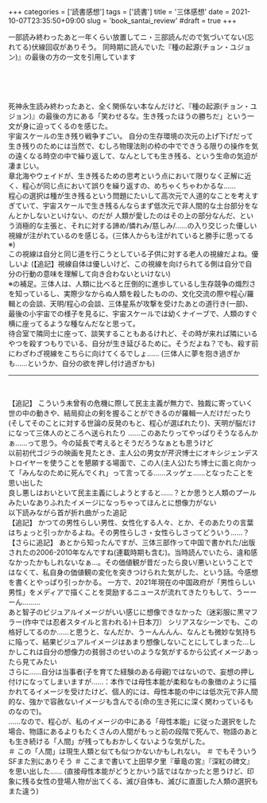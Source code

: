 +++
categories = ['読書感想']
tags = ['読書']
title = '三体感想'
date = 2021-10-07T23:35:50+09:00
slug = 'book_santai_review'
#draft = true
+++

一部読み終わったあと一年くらい放置してニ・三部読んだので気づいてない(忘れてる)伏線回収がありそう。
同時期に読んでいた『種の起源(チョン・ユジョン)』の最後の方の一文を引用しています
<!--more-->
<br>
<br>
<br> 

死神永生読み終わったあと、全く関係ない本なんだけど、『種の起源(チョン・ユジョン)』の最後の方にある「笑わせるな。生き残ったほうの勝ちだ」という一文が身に迫ってくるのを感じた。
<br> 
宇宙スケールの生き残り戦争すごい。
自分の生存環境の次元の上げ下げだって生き残りのためには当然で、むしろ物理法則の枠の中でできうる限りの操作を気の遠くなる時空の中で繰り返して、なんとしても生き残る、という生命の気迫が凄まじい。
<br>
章北海やウェイドが、生き残るための思考という点において限りなく正解に近く、程心が同じ点において誤りを繰り返すの、めちゃくちゃわかるな……
<br>
程心の選択は種が生き残るという問題にたいして高次元で人道的なことを考えすぎていて、宇宙スケールで生き残るんならまず低次元で非人間的な土台部分をなんとかしないといけない、のだが
人類が愛したのはその上の部分なんだ、という消極的な主張と、それに対する諦め/憐れみ/慈しみ/……の入り交じった優しい視線が注がれているのを感じる。(三体人からも注がれていると勝手に思ってる※)
<br>
この視線は自分と同じ道を行こうとしている子供に対する老人の視線だよね。優しいよ
(【追記】視線自体は優しいけど、この視線を向けられてる側は自分で自分の行動の意味を理解して向き合わないといけない)
<br>
※の補足。三体人は、人類に比べると圧倒的に進歩しているし生存競争の熾烈さを知っているし、実際少なからぬ人類を殺したものの、文化交流の際や程心/羅輯との会談、天明/程心の会談、三体星系が攻撃を受けたあとの道行き(一部)、最後の小宇宙での様子を見るに、宇宙スケールでは幼くナイーブで、人類のすぐ横に座ってるような種なんだなと思って。
<br>
待合室で隣同士に座って、談笑することもあるけれど、その時が来れば隣にいるやつを殺すつもりでいる、自分が生き延びるために。そうだよね？でも、殺す前にわざわざ視線をこちらに向けてくるでしょ……
(三体人に夢を抱き過ぎかも……というか、自分の欲を押し付け過ぎかも)
<br>

***

<br>

【追記】
こういう未曾有の危機に際して民主主義が無力で、独裁に寄っていく世の中の動きや、結局抑止の剣を握ることができるのが羅輯一人だけだったり(そしてそのことに対する世論の反発のもと、程心が選ばれたり)、天明が脳だけになって三体人のところへ送られたり
……このあたりってやっぱりそうなるんかぁ……って思う。今の延長で考えるとそうだろうなぁとも思うけど
<br>
以前初代ゴジラの映画を見たとき、主人公の男女が芹沢博士にオキシジェンデストロイヤーを使うことを懇願する場面で、この人(主人公)たち博士に面と向かって「みんなのために死んでくれ」って言ってる……スッゲェ……となったことを思い出した
<br>
良し悪しはおいといて民主主義にしようとすると……？とか思うと人類のプールみたいなありふれたイメージになっちゃってほんとに想像力がない
<br>
以下読みながら首が折れ曲がった追記
<br>
【追記】
かつての男性らしい男性、女性化する人々、とか、そのあたりの言葉はちょっと引っかかるよね。その男性らしさ・女性らしさってどういう……？
<br>
【さらに追記】
あとから知ったんですが、三体三部作って中国で書かれた/出版されたの2006-2010年なんですね(連載時期も含む)。当時読んでいたら、違和感なかったかもしれないなぁ…。その価値観が昔だったら良い/悪いということではなくて、私自身の価値観の変化を突きつけられた気がした、という話。今感想を書くとやっぱり引っかかる。
一方で、2021年現在の中国政府が「男性らしい男性」をメディアで描くことを奨励するニュースが流れてきたりもして、うーーーん………
<br>
あと智子のビジュアルイメージがいい感じに想像できなかった（迷彩服に黒マフラー(作中では忍者スタイルと言われる)＋日本刀）
シリアスなシーンでも、この格好してるのか……と思うと、なんだか、うーんんんん、なんとも微妙な気持ちに陥って、結果ビジュアルイメージはあまり想像しないことにしてしまった…しかしこれは自分の想像力の貧弱さのせいのような気がするから公式イメージあったら見てみたい
<br>
さらに……自分は当事者(子を育てた経験のある母親)ではないので、妄想の押し付けになってしまいますが……：本作では母性本能が柔和なもの象徴のように描かれてるイメージを受けたけど、個人的には、母性本能の中には低次元で非人間的な、強かで容赦ないイメージも含んでる(命の生き死にに深く関わっているものなので)。
<br>
……なので、程心が、私のイメージの中にある「母性本能」に従った選択をした場合、物語にあるよりもたくさんの人間がもっと前の段階で死んで、物語のあとも生き続ける「人間」が残ってもおかしくないような気がした。
<br>
＃ この「人間」は現生人類と似ても似つかないかもしれない。
＃ でもそういうSFまた別にありそう
＃ ここまで書いて上田早夕里『華竜の宮』『深紅の碑文』を思い出した…… (直接母性本能がどうとかいう話ではなかったと思うけど、印象に残る女性の登場人物が出てくる、滅び自体も、滅びに直面した人類の選択もまた違う)
 
